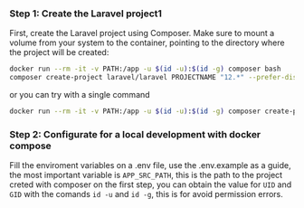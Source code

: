 ### Step 1: Create the Laravel project1
First, create the Laravel project using Composer. Make sure to mount a volume from your system to the container, pointing to the directory where the project will be created:
```bash
docker run --rm -it -v PATH:/app -u $(id -u):$(id -g) composer bash
composer create-project laravel/laravel PROJECTNAME "12.*" --prefer-dist
```
or you can try with a single command
```bash
docker run --rm -it -v PATH:/app -u $(id -u):$(id -g) composer create-project laravel/laravel PROJECTNAME "12.*" --prefer-dist
```

### Step 2: Configurate for a local development with docker compose
Fill the enviroment variables on a .env file, use the .env.example as a guide, the most important variable is `APP_SRC_PATH`, this is the path to the project creted with composer on the first step, you can obtain the value for `UID` and `GID` with the comands `id -u` and `id -g`, this is for avoid permission errors.